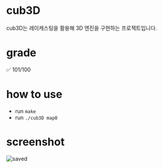 # cub3D

cub3D는 레이캐스팅을 활용해 3D 엔진을 구현하는 프로젝트입니다.<br>

# grade
:white_check_mark: 101/100

# how to use

* run `make`
* run `./cub3D map0`

# screenshot
<img src="https://i.ibb.co/QcrgBTG/saved.jpg" alt="saved" border="0">
